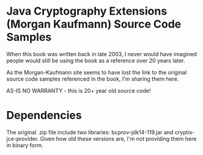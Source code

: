 # Java Cryptography Extensions (Morgan Kaufmann) Source Code Samples

When this book was written back in late 2003, I never would have imagined people would still be using the book as a reference over 20 years later.

As the Morgan-Kaufmann site seems to have lost the link to the original source code samples referenced in the book, I'm sharing them here.

AS-IS
NO WARRANTY - this is 20+ year old source code!

# Dependencies
The original .zip file include two libraries: bcprov-jdk14-119.jar and cryptix-jce-provider. Given how old these versions are, I'm *not* providing them here in binary form.

